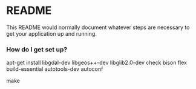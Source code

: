 # README #

This README would normally document whatever steps are necessary to get your application up and running.

### How do I get set up? ###

apt-get install libgdal-dev libgeos++-dev libglib2.0-dev check bison flex build-essential autotools-dev autoconf

make